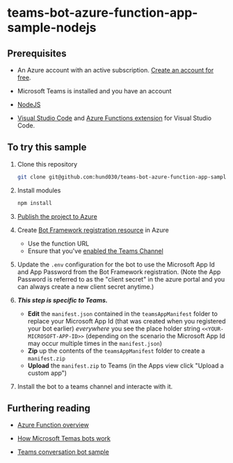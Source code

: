 # teams-bot-azure-function-app-sample-nodejs

## Prerequisites

* An Azure account with an active subscription. [Create an account for free](https://azure.microsoft.com/free/?ref=microsoft.com&utm_source=microsoft.com&utm_medium=docs&utm_campaign=visualstudio).

* Microsoft Teams is installed and you have an account

* [NodeJS](https://nodejs.org/en/)

* [Visual Studio Code](https://code.visualstudio.com/) and [Azure Functions extension](https://marketplace.visualstudio.com/items?itemName=ms-azuretools.vscode-azurefunctions) for Visual Studio Code.

## To try this sample

1) Clone this repository

    ```bash
    git clone git@github.com:hund030/teams-bot-azure-function-app-sample-nodejs.git
    ```

1) Install modules

    ```bash
    npm install
    ```

1) [Publish the project to Azure](https://docs.microsoft.com/en-us/azure/azure-functions/functions-create-first-function-vs-code?pivots=programming-language-javascript#publish-the-project-to-azure)

1) Create [Bot Framework registration resource](https://docs.microsoft.com/en-us/azure/bot-service/bot-service-quickstart-registration) in Azure
    - Use the function URL
    - Ensure that you've [enabled the Teams Channel](https://docs.microsoft.com/en-us/azure/bot-service/channel-connect-teams?view=azure-bot-service-4.0)

1) Update the `.env` configuration for the bot to use the Microsoft App Id and App Password from the Bot Framework registration. (Note the App Password is referred to as the "client secret" in the azure portal and you can always create a new client secret anytime.)

1) __*This step is specific to Teams.*__
    - **Edit** the `manifest.json` contained in the  `teamsAppManifest` folder to replace your Microsoft App Id (that was created when you registered your bot earlier) *everywhere* you see the place holder string `<<YOUR-MICROSOFT-APP-ID>>` (depending on the scenario the Microsoft App Id may occur multiple times in the `manifest.json`)
    - **Zip** up the contents of the `teamsAppManifest` folder to create a `manifest.zip`
    - **Upload** the `manifest.zip` to Teams (in the Apps view click "Upload a custom app")
    
1) Install the bot to a teams channel and interacte with it.

## Furthering reading

* [Azure Function overview](https://docs.microsoft.com/en-us/azure/azure-functions/functions-overview)

* [How Microsoft Temas bots work](https://docs.microsoft.com/en-us/azure/bot-service/bot-builder-basics-teams?view=azure-bot-service-4.0&tabs=javascript)

* [Teams conversation bot sample](https://github.com/microsoft/BotBuilder-Samples/tree/main/samples/javascript_nodejs/57.teams-conversation-bot)
